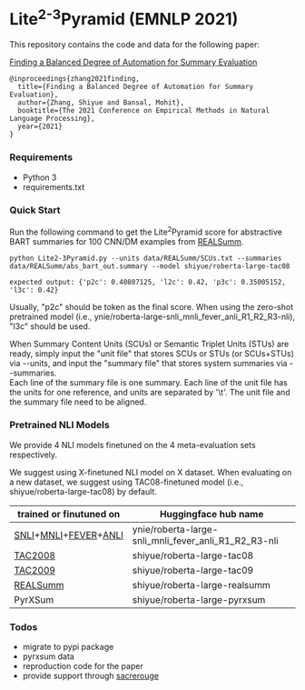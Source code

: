 # Lite<sup>2-3</sup>Pyramid (EMNLP 2021)

This repository contains the code and data for the following paper:

[Finding a Balanced Degree of Automation for Summary Evaluation]()

```
@inproceedings{zhang2021finding,
  title={Finding a Balanced Degree of Automation for Summary Evaluation},
  author={Zhang, Shiyue and Bansal, Mohit},
  booktitle={The 2021 Conference on Empirical Methods in Natural Language Processing},
  year={2021}
}
```

### Requirements

* Python 3
* requirements.txt

### Quick Start
Run the following command to get the Lite<sup>2</sup>Pyramid score for abstractive BART summaries 
for 100 CNN/DM examples from [REALSumm](https://github.com/neulab/REALSumm). 

```
python Lite2-3Pyramid.py --units data/REALSumm/SCUs.txt --summaries data/REALSumm/abs_bart_out.summary --model shiyue/roberta-large-tac08

expected output: {'p2c': 0.40807125, 'l2c': 0.42, 'p3c': 0.35005152, 'l3c': 0.42}
```

Usually, "p2c" should be token as the final score.
When using the zero-shot pretrained model (i.e., ynie/roberta-large-snli_mnli_fever_anli_R1_R2_R3-nli), 
"l3c" should be used. 

When Summary Content Units (SCUs) or Semantic Triplet Units (STUs) are ready, simply input 
the "unit file" that stores SCUs or STUs (or SCUs+STUs) via --units, 
and input the "summary file" that stores system summaries via --summaries.  
Each line of the summary file is one summary.
Each line of the unit file has the units for one reference, and units are separated by '\t'.
The unit file and the summary file need to be aligned.

### Pretrained NLI Models
We provide 4 NLI models finetuned on the 4 meta-evaluation sets respectively. 

We suggest using X-finetuned NLI model on X dataset. When evaluating on a new dataset, 
we suggest using TAC08-finetuned model (i.e., shiyue/roberta-large-tac08) by default.

| trained or finutuned on | Huggingface hub name|
| ------------- | ----------- |
|  [SNLI](https://nlp.stanford.edu/projects/snli/)+[MNLI](https://cims.nyu.edu/~sbowman/multinli/)+[FEVER](https://github.com/easonnie/combine-FEVER-NSMN/blob/master/other_resources/nli_fever.md)+[ANLI](https://github.com/facebookresearch/anli)  | ynie/roberta-large-snli_mnli_fever_anli_R1_R2_R3-nli |
|  [TAC2008](https://tac.nist.gov/2008/summarization/update.summ.08.guidelines.html)  | shiyue/roberta-large-tac08 |
|  [TAC2009](https://tac.nist.gov/2009/Summarization/update.summ.09.guidelines.html)  | shiyue/roberta-large-tac09 |
|  [REALSumm](https://github.com/neulab/REALSumm)  | shiyue/roberta-large-realsumm |
|  PyrXSum  | shiyue/roberta-large-pyrxsum |


### Todos
* migrate to pypi package
* pyrxsum data
* reproduction code for the paper
* provide support through [sacrerouge](https://github.com/danieldeutsch/sacrerouge)






